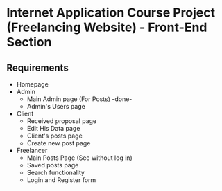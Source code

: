 # Internet Application Course Project (Freelancing Website) - Front-End Section

## Requirements

- Homepage
- Admin
  - Main Admin page (For Posts) -done-
  - Admin's Users page
- Client
  - Received proposal page
  - Edit His Data page
  - Client's posts page
  - Create new post page
- Freelancer
  - Main Posts Page (See without log in)
  - Saved posts page
  - Search functionality
  - Login and Register form
